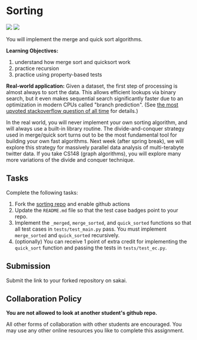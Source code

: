 # Sorting
[![](https://github.com/brandonsrho57/sorting/workflows/tests/badge.svg)](https://github.com/brandonsrho57/sorting/actions?query=workflow%3Atests)
[![](https://github.com/brandonsrho57/sorting/workflows/extra_credit/badge.svg)](https://github.com/brandonsrho57/sorting/actions?query=workflow%3Atests)

You will implement the merge and quick sort algorithms.

**Learning Objectives:**

1. understand how merge sort and quicksort work
1. practice recursion
1. practice using property-based tests

**Real-world application:**
Given a dataset, the first step of processing is almost always to sort the data.
This allows efficient lookups via binary search,
but it even makes sequential search significantly faster due to an optimization in modern CPUs called "branch prediction".
(See [the most upvoted stackoverflow question of all time](https://stackoverflow.com/questions/11227809/why-is-processing-a-sorted-array-faster-than-processing-an-unsorted-array) for details.)

In the real world, you will never implement your own sorting algorithm,
and will always use a built-in library routine.
The divide-and-conquer strategy used in merge/quick sort turns out to be the most fundamental tool for building your own fast algorithms.
Next week (after spring break), we will explore this strategy for massively parallel data analysis of multi-terabyte twitter data.
If you take CS148 (graph algorithms), you will explore many more variations of the divide and conquer technique.

## Tasks

Complete the following tasks:

1. Fork the [sorting repo](https://github.com/mikeizbicki/sorting) and enable github actions
1. Update the `README.md` file so that the test case badges point to your repo.
1. Implement the `_merged`, `merge_sorted`, and `quick_sorted` functions so that all test cases in `tests/test_main.py` pass.
   You must implement `merge_sorted` and `quick_sorted` recursively.
1. (optionally)
   You can receive 1 point of extra credit for implementing the `quick_sort` function and passing the tests in `tests/test_ec.py`.

## Submission

Submit the link to your forked repository on sakai.

## Collaboration Policy

**You are not allowed to look at another student's github repo.**

All other forms of collaboration with other students are encouraged.
You may use any other online resources you like to complete this assignment.
